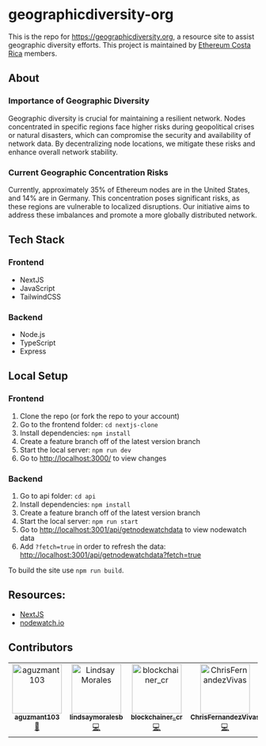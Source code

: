 # geographicdiversity-org

This is the repo for <https://geographicdiversity.org>, a resource site to assist geographic diversity efforts. This project is maintained by [Ethereum Costa Rica](https://ethereum.cr/) members.

## About

### Importance of Geographic Diversity
Geographic diversity is crucial for maintaining a resilient network. Nodes concentrated in specific regions face higher risks during geopolitical crises or natural disasters, which can compromise the security and availability of network data. By decentralizing node locations, we mitigate these risks and enhance overall network stability.

### Current Geographic Concentration Risks
Currently, approximately 35% of Ethereum nodes are in the United States, and 14% are in Germany. This concentration poses significant risks, as these regions are vulnerable to localized disruptions. Our initiative aims to address these imbalances and promote a more globally distributed network.

## Tech Stack
### Frontend
- NextJS
- JavaScript
- TailwindCSS
### Backend
- Node.js
- TypeScript
- Express

## Local Setup

### Frontend

1. Clone the repo (or fork the repo to your account)
2. Go to the frontend folder: `cd nextjs-clone`
3. Install dependencies: `npm install`
3. Create a feature branch off of the latest version branch
4. Start the local server: `npm run dev`
5. Go to <http://localhost:3000/> to view changes

### Backend

1. Go to api folder: `cd api`
2. Install dependencies: `npm install`
3. Create a feature branch off of the latest version branch
4. Start the local server: `npm run start`
5. Go to <http://localhost:3001/api/getnodewatchdata> to view nodewatch data
6. Add `?fetch=true` in order to refresh the data: <http://localhost:3001/api/getnodewatchdata?fetch=true>

To build the site use `npm run build`.

## Resources:

- [NextJS](https://nextjs.org/docs)
- [nodewatch.io](https://api.nodewatch.io)

## Contributors

<!-- ALL-CONTRIBUTORS-LIST:START - Do not remove or modify this section -->
<!-- prettier-ignore-start -->
<!-- markdownlint-disable -->
<table>
  <tbody>
    <tr>
			<td align="center" valign="top" width="14.28%"><a href="https://github.com/aguzmant103"><img src="https://avatars.githubusercontent.com/u/67167307?v=4?s=100" width="100px;" alt="aguzmant103"/><br /><sub><b>aguzmant103</b></sub></a><br /><a href="#projectManagement-aguzmant103" title="Project Management">📆</a></td>
      <td align="center" valign="top" width="14.28%"><a href="https://github.com/lindsaymoralesb"><img src="https://avatars.githubusercontent.com/u/87027508?v=4?s=100" width="100px;" alt="Lindsay Morales"/><br /><sub><b>lindsaymoralesb</b></sub></a><br /><a href="#code-lindsaymoralesb" title="Code">💻</a></td>
      <td align="center" valign="top" width="14.28%"><a href="https://github.com/jsanchez556"><img src="https://avatars.githubusercontent.com/u/22351148?v=4?s=100" width="100px;" alt="blockchainer_cr"/><br /><sub><b>blockchainer_cr</b></sub></a><br /><a href="#code-jsanchez556" title="Code">💻</a></td>
      <td align="center" valign="top" width="14.28%"><a href="https://github.com/ChrisFernandezVivas"><img src="https://avatars.githubusercontent.com/u/108043947?v=4?s=100" width="100px;" alt="ChrisFernandezVivas"/><br /><sub><b>ChrisFernandezVivas</b></sub></a><br /><a href="#code-ChrisFernandezVivas" title="Code">💻</a></td>
    </tr>
  </tbody>
</table>

<!-- markdownlint-restore -->
<!-- prettier-ignore-end -->

<!-- ALL-CONTRIBUTORS-LIST:END -->